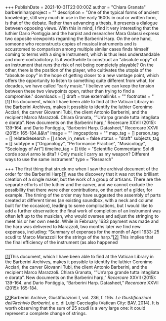 +++
PublishDate = 2021-10-31T23:00:00Z
author = "Chiara Granata"
barberiniharpproject = ""
description = "One of the typical forms of ancient knowledge, still very much in use in the early 1600s in oral or written form, is that of the debate. Rather than advancing a thesis, it presents a dialogue between opposing views. With this in mind, I find it very interesting that the luthier Dario Pontiggia and the harpist and researcher Mara Galassi express two opposite viewpoints regarding the Barberini Harp. On the one hand, someone who reconstructs copies of musical instruments and is accustomed to comparison among multiple similar cases finds himself coming to terms with a single instrument, which is thus less understandable and more contradictory. Is it worthwhile to construct an “absolute copy” of an instrument that runs the risk of not being completely playable? On the other, there is the position of the player, who cultivates the utopia of the “absolute copy” in the hope of getting closer to a new vantage point, which offers the opportunity to listen to something quite different from what, for decades, we have called “early music.” I believe we can keep the tension between these two viewpoints open, rather than trying to find a compromise."
downloads = []
draft = true
externallinks = ""
footnotes = "[1]This document, which I have been able to find at the Vatican Library in the Barberini Archives, makes it possible to identify the luthier Geronimo Acciari, the carver Giovanni Tubi, the client Antonio Barberini, and the recipient Marco Marazzoli. Chiara Granata, “”Un’arpa grande tutta intagliata e dorata”. New documents on the Barberini harp,” Recercare XXVII (2015): 139-164, and Dario Pontiggia, “Barberini Harp. Datasheet,” Recercare XXVII (2015): 165-184.&&\n"
image = ""
imgcaptions = ""
map_tag = []
person_tag = []
relatedresearch = []
show_in_news = false
status = "draft"
subjects_tag = []
subtype = ["Organology", "Performance Practice", "Musicology", "Sociology of Art"]
timeline_tag = []
title = "Scientific Commentary: Sol di corde soavi armo le dita? / Only music I carry as my weapon?   Different ways to use the same instrument"
type = "Research"

+++
The first thing that struck me when I saw the archival document of the order for the Barberini Harp[\[1\]](applewebdata://37B8AC2D-709B-4804-807A-C9DE453246F0#_ftn1) was the discovery that it was not the brilliant creation of a single maker, but the work of a group of artisans. There are the separate efforts of the luthier and the carver, and we cannot exclude the possibility that there were other contributions, on the part of a gilder, for example. The timing of the order may have suggested the assembly of parts created at different times (an existing soundbox, with a neck and column built for the occasion), leading to some complications, but I would like to add a further observation: the final work of completion of an instrument was often left up to the musician, who would oversee and adjust the stringing to meet his or her own needs. While in February 1633 payment was made and the harp was delivered to Marazzoli, two months later we find new expenses, including: “Summary of expenses for the month of April 1633: 25 scudi to Marco Marazzoli for the strings of the harp.”[\[2\]](applewebdata://37B8AC2D-709B-4804-807A-C9DE453246F0#_ftn2) This implies that the final efficiency of the instrument (as also happened

***

[\[1\]](applewebdata://37B8AC2D-709B-4804-807A-C9DE453246F0#_ftnref1)This document, which I have been able to find at the Vatican Library in the Barberini Archives, makes it possible to identify the luthier Geronimo Acciari, the carver Giovanni Tubi, the client Antonio Barberini, and the recipient Marco Marazzoli. Chiara Granata, “”Un’arpa grande tutta intagliata e dorata”. New documents on the Barberini harp,” _Recercare_ XXVII (2015): 139-164, and Dario Pontiggia, “Barberini Harp. Datasheet,” _Recercare_ XXVII (2015): 165-184.

[\[2\]](applewebdata://37B8AC2D-709B-4804-807A-C9DE453246F0#_ftnref2)Barberini Archive, Giustificazioni I, vol. 236, f. 116v. _Le Giustificazioni dell’Archivio Barberini,_ a c. di Luigi Cacciaglia (Vatican City: BAV, 2014). It is worth observing that the sum of 25 scudi is a very large one: it could represent a complete change of strings.